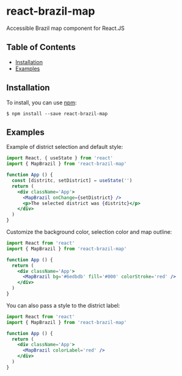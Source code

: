 # react-brazil-map

Accessible Brazil map component for React.JS

## Table of Contents

- [Installation](#installation)
- [Examples](#examples)

## Installation

To install, you can use [npm](https://npmjs.org/):

    $ npm install --save react-brazil-map

## Examples

Example of district selection and default style:

```jsx
import React, { useState } from 'react'
import { MapBrazil } from 'react-brazil-map'

function App () {
  const [distritc, setDistrict] = useState('')
  return (
    <div className='App'>
      <MapBrazil onChange={setDistrict} />
      <p>The selected district was {distritc}</p>
    </div>
  )
}
```

Customize the background color, selection color and map outline:

```jsx
import React from 'react'
import { MapBrazil } from 'react-brazil-map'

function App () {
  return (
    <div className='App'>
      <MapBrazil bg='#6edbdb' fill='#000' colorStroke='red' />
    </div>
  )
}
```

You can also pass a style to the district label:

```jsx
import React from 'react'
import { MapBrazil } from 'react-brazil-map'

function App () {
  return (
    <div className='App'>
      <MapBrazil colorLabel='red' />
    </div>
  )
}
```
